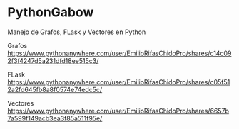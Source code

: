 # PythonGabow
Manejo de Grafos, FLask y Vectores en Python

Grafos
https://www.pythonanywhere.com/user/EmilioRifasChidoPro/shares/c14c092f3f4247d5a231dfd18ee515c3/

FLask
https://www.pythonanywhere.com/user/EmilioRifasChidoPro/shares/c05f512a2fd645fb8a8f0574e74edc5c/

Vectores
https://www.pythonanywhere.com/user/EmilioRifasChidoPro/shares/6657b7a599f149acb3ea3f85a511f95e/
